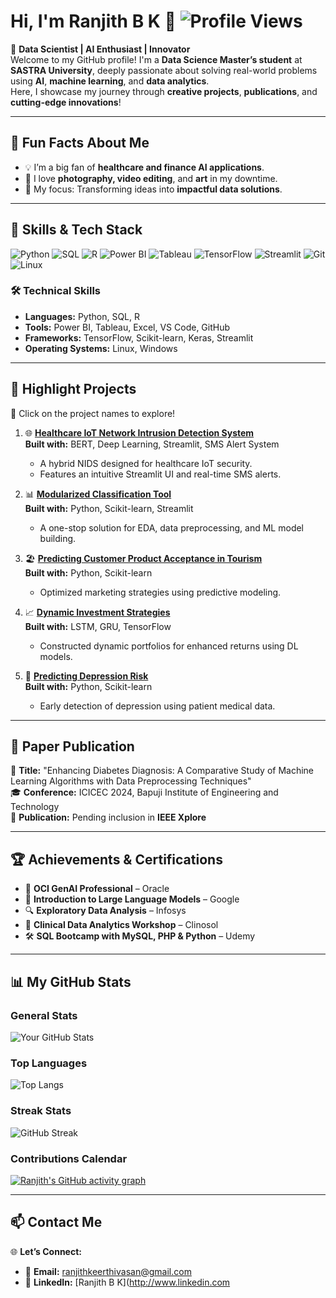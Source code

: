 # Hi, I'm Ranjith B K 👋 ![Profile Views](https://komarev.com/ghpvc/?username=ranjith01810F&color=blue)

🚀 **Data Scientist | AI Enthusiast | Innovator**  
Welcome to my GitHub profile! I'm a **Data Science Master’s student** at **SASTRA University**, deeply passionate about solving real-world problems using **AI**, **machine learning**, and **data analytics**.  
Here, I showcase my journey through **creative projects**, **publications**, and **cutting-edge innovations**!

---

## 🧩 Fun Facts About Me
- 💡 I’m a big fan of **healthcare and finance AI applications**.
- 📸 I love **photography, video editing**, and **art** in my downtime.
- 🎯 My focus: Transforming ideas into **impactful data solutions**.

---

## 🚀 Skills & Tech Stack

![Python](https://img.shields.io/badge/-Python-3776AB?style=flat-square&logo=python&logoColor=white)
![SQL](https://img.shields.io/badge/-SQL-336791?style=flat-square&logo=postgresql&logoColor=white)
![R](https://img.shields.io/badge/-R-276DC3?style=flat-square&logo=r&logoColor=white)
![Power BI](https://img.shields.io/badge/-Power%20BI-F2C811?style=flat-square&logo=power-bi&logoColor=black)
![Tableau](https://img.shields.io/badge/-Tableau-E97627?style=flat-square&logo=tableau&logoColor=white)
![TensorFlow](https://img.shields.io/badge/-TensorFlow-FF6F00?style=flat-square&logo=tensorflow&logoColor=white)
![Streamlit](https://img.shields.io/badge/-Streamlit-FF4B4B?style=flat-square&logo=streamlit&logoColor=white)
![Git](https://img.shields.io/badge/-Git-F05032?style=flat-square&logo=git&logoColor=white)
![Linux](https://img.shields.io/badge/-Linux-FCC624?style=flat-square&logo=linux&logoColor=black)

### 🛠️ **Technical Skills**
- **Languages:** Python, SQL, R  
- **Tools:** Power BI, Tableau, Excel, VS Code, GitHub  
- **Frameworks:** TensorFlow, Scikit-learn, Keras, Streamlit  
- **Operating Systems:** Linux, Windows  

---

## 🎯 Highlight Projects  
🔗 Click on the project names to explore!

1. 🌐 **[Healthcare IoT Network Intrusion Detection System](#)**  
   **Built with:** BERT, Deep Learning, Streamlit, SMS Alert System  
   - A hybrid NIDS designed for healthcare IoT security.  
   - Features an intuitive Streamlit UI and real-time SMS alerts.  

2. 📊 **[Modularized Classification Tool](#)**  
   **Built with:** Python, Scikit-learn, Streamlit  
   - A one-stop solution for EDA, data preprocessing, and ML model building.  

3. 🏖️ **[Predicting Customer Product Acceptance in Tourism](#)**  
   **Built with:** Python, Scikit-learn  
   - Optimized marketing strategies using predictive modeling.  

4. 📈 **[Dynamic Investment Strategies](#)**  
   **Built with:** LSTM, GRU, TensorFlow  
   - Constructed dynamic portfolios for enhanced returns using DL models.  

5. 🧠 **[Predicting Depression Risk](#)**  
   **Built with:** Python, Scikit-learn  
   - Early detection of depression using patient medical data.

---

## 🌟 Paper Publication  
📝 **Title:** "Enhancing Diabetes Diagnosis: A Comparative Study of Machine Learning Algorithms with Data Preprocessing Techniques"  
🎓 **Conference:** ICICEC 2024, Bapuji Institute of Engineering and Technology  
📖 **Publication:** Pending inclusion in **IEEE Xplore**  

---

## 🏆 Achievements & Certifications

- 🥇 **OCI GenAI Professional** – Oracle  
- 📜 **Introduction to Large Language Models** – Google  
- 🔍 **Exploratory Data Analysis** – Infosys  
- 🧠 **Clinical Data Analytics Workshop** – Clinosol  
- 🛠️ **SQL Bootcamp with MySQL, PHP & Python** – Udemy  

---

## 📊 My GitHub Stats

### General Stats
![Your GitHub Stats](https://github-readme-stats.vercel.app/api?username=ranjith01810F&show_icons=true&hide_title=true&count_private=true&hide=prs&theme=radical)  

### Top Languages
![Top Langs](https://github-readme-stats.vercel.app/api/top-langs/?username=ranjith01810F&layout=compact&theme=radical)

### Streak Stats
![GitHub Streak](https://github-readme-streak-stats.herokuapp.com?user=ranjith01810F&theme=radical&hide_border=true)

### Contributions Calendar
[![Ranjith's GitHub activity graph](https://github-readme-activity-graph.vercel.app/graph?username=ranjith01810F&theme=radical)](https://github.com/ashutosh00710/github-readme-activity-graph)

---

## 📫 Contact Me  

🌐 **Let’s Connect:**  
- 📧 **Email:** [ranjithkeerthivasan@gmail.com](mailto:ranjithkeerthivasan@gmail.com)  
- 💼 **LinkedIn:** [Ranjith B K](http://www.linkedin.com
